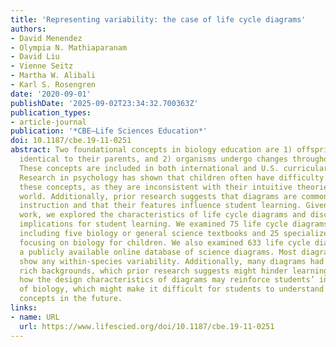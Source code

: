 ```yaml
---
title: 'Representing variability: the case of life cycle diagrams'
authors:
- David Menendez
- Olympia N. Mathiaparanam
- David Liu
- Vienne Seitz
- Martha W. Alibali
- Karl S. Rosengren
date: '2020-09-01'
publishDate: '2025-09-02T23:34:32.700363Z'
publication_types:
- article-journal
publication: '*CBE—Life Sciences Education*'
doi: 10.1187/cbe.19-11-0251
abstract: Two foundational concepts in biology education are 1) offspring are not
  identical to their parents, and 2) organisms undergo changes throughout their lives.
  These concepts are included in both international and U.S. curricular standards.
  Research in psychology has shown that children often have difficulty understanding
  these concepts, as they are inconsistent with their intuitive theories of the biological
  world. Additionally, prior research suggests that diagrams are commonly used in
  instruction and that their features influence student learning. Given this prior
  work, we explored the characteristics of life cycle diagrams and discuss possible
  implications for student learning. We examined 75 life cycle diagrams from books,
  including five biology or general science textbooks and 25 specialized trade books
  focusing on biology for children. We also examined 633 life cycle diagrams from
  a publicly available online database of science diagrams. Most diagrams failed to
  show any within-species variability. Additionally, many diagrams had perceptually
  rich backgrounds, which prior research suggests might hinder learning. We discuss
  how the design characteristics of diagrams may reinforce students’ intuitive theories
  of biology, which might make it difficult for students to understand key biological
  concepts in the future.
links:
- name: URL
  url: https://www.lifescied.org/doi/10.1187/cbe.19-11-0251
---
```

